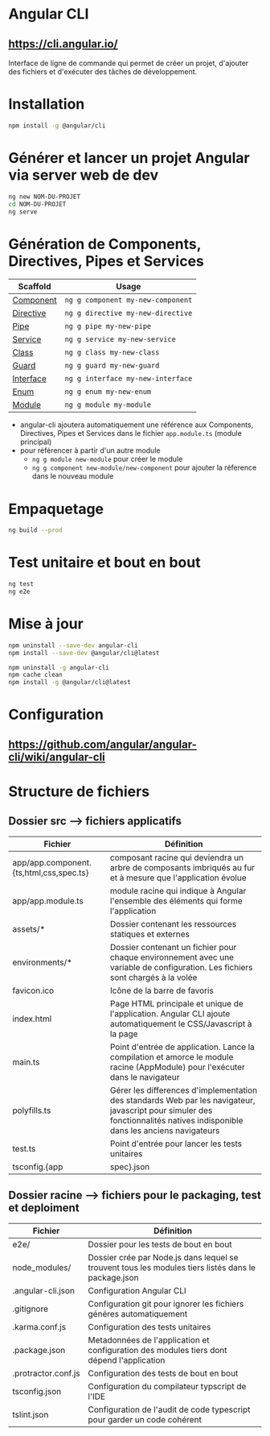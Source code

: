 # Angular CLI
## https://cli.angular.io/

Interface de ligne de commande qui permet de créer un projet, d'ajouter des fichiers et d'exécuter des tâches de développement.

# Installation
```bash
npm install -g @angular/cli
```

# Générer et lancer un projet Angular via server web de dev
```bash
ng new NOM-DU-PROJET
cd NOM-DU-PROJET
ng serve
```

# Génération de Components, Directives, Pipes et Services
Scaffold  | Usage
---       | ---
[Component](https://github.com/angular/angular-cli/wiki/generate-component) | `ng g component my-new-component`
[Directive](https://github.com/angular/angular-cli/wiki/generate-directive) | `ng g directive my-new-directive`
[Pipe](https://github.com/angular/angular-cli/wiki/generate-pipe)           | `ng g pipe my-new-pipe`
[Service](https://github.com/angular/angular-cli/wiki/generate-service)     | `ng g service my-new-service`
[Class](https://github.com/angular/angular-cli/wiki/generate-class)         | `ng g class my-new-class`
[Guard](https://github.com/angular/angular-cli/wiki/generate-guard)         | `ng g guard my-new-guard`
[Interface](https://github.com/angular/angular-cli/wiki/generate-interface) | `ng g interface my-new-interface`
[Enum](https://github.com/angular/angular-cli/wiki/generate-enum)           | `ng g enum my-new-enum`
[Module](https://github.com/angular/angular-cli/wiki/generate-module)       | `ng g module my-module`

* angular-cli ajoutera automatiquement une référence aux Components, Directives, Pipes et Services dans le fichier `app.module.ts` (module principal)
* pour référencer à partir d'un autre module 
    - `ng g module new-module` pour créer le module
    - `ng g component new-module/new-component` pour ajouter la réference dans le nouveau module


# Empaquetage
```bash
ng build --prod
```

# Test unitaire et bout en bout
```bash
ng test
ng e2e
```

# Mise à jour
```bash
npm uninstall --save-dev angular-cli
npm install --save-dev @angular/cli@latest
```
```bash
npm uninstall -g angular-cli
npm cache clean
npm install -g @angular/cli@latest
```

# Configuration
## https://github.com/angular/angular-cli/wiki/angular-cli

# Structure de fichiers
## Dossier src --> fichiers applicatifs
Fichier   | Définition
---       | ---
app/app.component.{ts,html,css,spec.ts} | composant racine qui deviendra un arbre de composants imbriqués au fur et à mesure que l'application évolue
app/app.module.ts                       | module racine qui indique à Angular l'ensemble des éléments qui forme l'application
assets/*                                | Dossier contenant les ressources statiques et externes 
environments/*                          | Dossier contenant un fichier pour chaque environnement avec une variable de configuration. Les fichiers sont chargés à la volée
favicon.ico                             | Icône de la barre de favoris
index.html                              | Page HTML principale et unique de l'application. Angular CLI ajoute automatiquement le CSS/Javascript à la page
main.ts                                 | Point d'entrée de application. Lance la compilation et amorce le module racine (AppModule) pour l'exécuter dans le navigateur
polyfills.ts                            | Gérer les differences d'implementation des standards Web par les navigateur, javascript pour simuler des fonctionnalités natives indisponible dans les anciens navigateurs
test.ts                                 | Point d'entrée pour lancer les tests unitaires
tsconfig.{app|spec}.json                | Configuration du compilateur typscript de l'application pour le dev et les tests unitaires

## Dossier racine --> fichiers pour le packaging, test et deploiment
Fichier   | Définition
---       | ---
e2e/                | Dossier pour les tests de bout en bout
node_modules/       | Dossier crée par Node.js dans lequel se trouvent tous les modules tiers listés dans le package.json
.angular-cli.json   | Configuration Angular CLI
.gitignore          | Configuration git pour ignorer les fichiers généres automatiquement
.karma.conf.js      | Configuration des tests unitaires
.package.json       | Metadonnées de l'application et configuration des modules tiers dont dépend l'application
.protractor.conf.js | Configuration des tests de bout en bout
tsconfig.json       | Configuration du compilateur typscript de l'IDE
tslint.json         | Configuration de l'audit de code typescript pour garder un code cohérent
